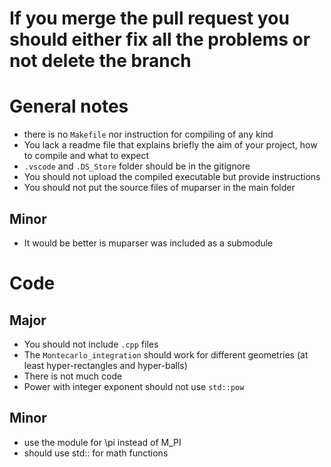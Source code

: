 # If you merge the pull request you should either fix all the problems or not delete the branch

# General notes
- there is no `Makefile` nor instruction for compiling of any kind
- You lack a readme file that explains briefly the aim of your project, how to compile and what to expect
- `.vscode` and `.DS_Store` folder should be in the gitignore
- You should not upload the compiled executable but provide instructions 
- You should not put the source files of muparser in the main folder

## Minor
- It would be better is muparser was included as a submodule

# Code
## Major
- You should not include `.cpp` files
- The `Montecarlo_integration` should work for different geometries (at least hyper-rectangles and hyper-balls)
- There is not much code
- Power with integer exponent should not use `std::pow`

## Minor
- use the <number> module for \pi instead of M_PI
- should use std:: for math functions